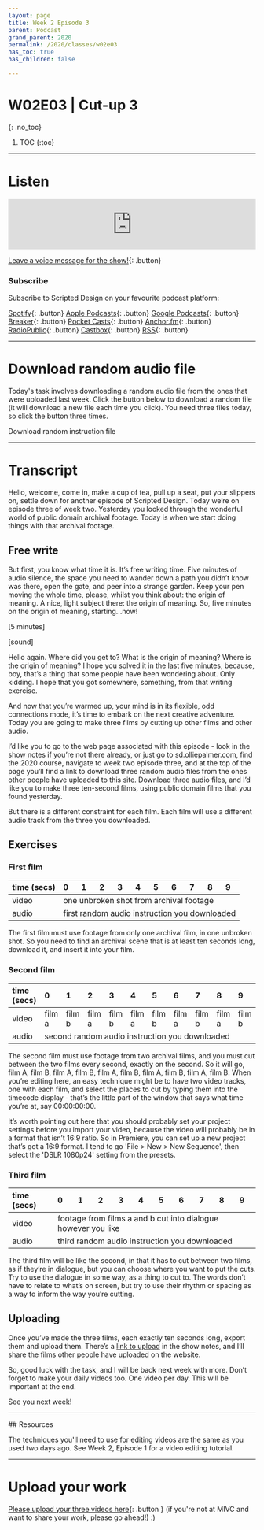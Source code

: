 ```yaml
---
layout: page
title: Week 2 Episode 3
parent: Podcast
grand_parent: 2020
permalink: /2020/classes/w02e03
has_toc: true
has_children: false

---
```


# W02E03 | Cut-up 3
{: .no_toc}

1. TOC
{:toc}


---

# Listen


<iframe src="https://anchor.fm/scripteddesign/embed/episodes/S01-W02-E01-Scripted-Design--Week-2-Episode-3-eklv9q" height="102px" width="100%" frameborder="0" scrolling="no"></iframe>

<br>

[Leave a voice message for the show!](https://anchor.fm/scripteddesign/message){: .button}

### Subscribe

Subscribe to Scripted Design on your favourite podcast platform:

[Spotify](https://open.spotify.com/show/3sYD3KyPJXnIHUY2m2uFcy){: .button} [Apple Podcasts](https://podcasts.apple.com/nl/podcast/scripted-design/id1533696064?l=en){: .button} [Google Podcasts](https://www.google.com/podcasts?feed=aHR0cHM6Ly9hbmNob3IuZm0vcy8zN2QzMjZjNC9wb2RjYXN0L3Jzcw==){: .button} [Breaker](https://breaker.audio/scripted-design){: .button} [Pocket Casts](https://pca.st/h40ivs5f){: .button} [Anchor.fm](https://anchor.fm/scripteddesign){: .button} [RadioPublic](https://radiopublic.com/scripted-design-WaxpdP){: .button} [Castbox](https://castbox.fm/channel/Scripted-Design-id3371338){: .button} [RSS](https://anchor.fm/s/37d326c4/podcast/rss){: .button}

---

# Download random audio file

Today's task involves downloading a random audio file from the ones that were uploaded last week. Click the button below to download a random file (it will download a new file each time you click). You need three files today, so click the button three times.

<a id="rdmfile" class="button" onclick="document.getElementById('rdmfile').href = getRndInteger(1,137)" download>Download random instruction file</a>

<script type="text/javascript">
function getRndInteger(min, max) {
	var num = Math.floor(Math.random() * (max - min + 1) ) + min;
  var clicker = 'onclick="document.getElementById(\'rdmfile\').href = getRndInteger(1,137)"';
	var text = "/assets/instructions-mp3/"+num+".mp3";
    return text;
}
document.getElementById('rdmfile').href = getRndInteger(1,137);
</script>


---

# Transcript

Hello, welcome, come in, make a cup of tea, pull up a seat, put your slippers on, settle down for another episode of Scripted Design. Today we’re on episode three of week two. Yesterday you looked through the wonderful world of public domain archival footage. Today is when we start doing things with that archival footage.

## Free write

But first, you know what time it is. It’s free writing time. Five minutes of audio silence, the space you need to wander down a path you didn’t know was there, open the gate, and peer into a strange garden. Keep your pen moving the whole time, please, whilst you think about: the origin of meaning. A nice, light subject there: the origin of meaning. So, five minutes on the origin of meaning, starting...now!

[5 minutes]

[sound]

Hello again. Where did you get to? What is the origin of meaning? Where is the origin of meaning? I hope you solved it in the last five minutes, because, boy, that’s a thing that some people have been wondering about. Only kidding. I hope that you got somewhere, something, from that writing exercise.

And now that you’re warmed up, your mind is in its flexible, odd connections mode, it’s time to embark on the next creative adventure. Today you are going to make three films by cutting up other films and other audio.

I’d like you to go to the web page associated with this episode - look in the show notes if you’re not there already, or just go to sd.olliepalmer.com, find the 2020 course, navigate to week two episode three, and at the top of the page you’ll find a link to download three random audio files from the ones other people have uploaded to this site. Download three audio files, and I’d like you to make three ten-second films, using public domain films that you found yesterday.

But there is a different constraint for each film. Each film will use a different audio track from the three you downloaded.

## Exercises

### First film

<div><table><thead><tr><th style="text-align:left">time (secs)</th><th style="text-align:left">0</th><th style="text-align:left">1</th><th style="text-align:left">2</th><th style="text-align:left">3</th><th style="text-align:left">4</th><th style="text-align:left">5</th><th style="text-align:left">6</th><th style="text-align:left">7</th><th style="text-align:left">8</th><th style="text-align:left">9</th></tr></thead><tbody><tr><td>video</td><td colspan="10">one unbroken shot from archival footage</td></tr><tr><td>audio</td><td colspan="10">first random audio instruction you downloaded</td></tr></tbody></table></div>

The first film must use footage from only one archival film, in one unbroken shot. So you need to find an archival scene that is at least ten seconds long, download it, and insert it into your film.

### Second film

<div class="tg-wrap"><table><thead><tr><th style="text-align:left">time (secs)</th><th style="text-align:left">0</th><th style="text-align:left">1</th><th style="text-align:left">2</th><th style="text-align:left">3</th><th style="text-align:left">4</th><th style="text-align:left">5</th><th style="text-align:left">6</th><th style="text-align:left">7</th><th style="text-align:left">8</th><th style="text-align:left">9</th></tr></thead><tbody><tr><td>video</td><td>film a</td><td>film b</td><td>film a</td><td>film b</td><td>film a</td><td>film b</td><td>film a</td><td>film b</td><td>film a</td><td>film b</td></tr><tr><td>audio</td><td colspan="10">second random audio instruction you downloaded</td></tr></tbody></table></div>

The second film must use footage from two archival films, and you must cut between the two films every second, exactly on the second. So it will go, film A, film B, film A, film B, film A, film B, film A, film B, film A, film B. When you’re editing here, an easy technique might be to have two video tracks, one with each film, and select the places to cut by typing them into the timecode display - that’s the little part of the window that says what time you’re at, say 00:00:00:00.

It’s worth pointing out here that you should probably set your project settings before you import your video, because the video will probably be in a format that isn’t 16:9 ratio. So in Premiere, you can set up a new project that’s got a 16:9 format. I tend to go 'File > New > New Sequence', then select the 'DSLR 1080p24' setting from the presets.

### Third film

<div class="tg-wrap"><table><thead><tr><th style="text-align:left">time (secs)</th><th style="text-align:left">0</th><th style="text-align:left">1</th><th style="text-align:left">2</th><th style="text-align:left">3</th><th style="text-align:left">4</th><th style="text-align:left">5</th><th style="text-align:left">6</th><th style="text-align:left">7</th><th style="text-align:left">8</th><th style="text-align:left">9</th></tr></thead><tbody><tr><td>video</td><td colspan="10">footage from films a and b cut into dialogue however you like</td></tr><tr><td>audio</td><td colspan="10">third random audio instruction you downloaded</td></tr></tbody></table></div>

The third film will be like the second, in that it has to cut between two films, as if they’re in dialogue, but you can choose where you want to put the cuts. Try to use the dialogue in some way, as a thing to cut to. The words don’t have to relate to what’s on screen, but try to use their rhythm or spacing as a way to inform the way you’re cutting.

## Uploading

Once you’ve made the three films, each exactly ten seconds long, export them and upload them. There’s a [link to upload](#upload-your-work) in the show notes, and I’ll share the films other people have uploaded on the website.

So, good luck with the task, and I will be back next week with more. Don’t forget to make your daily videos too. One video per day. This will be important at the end.

See you next week!

---

## Resources

The techniques you'll need to use for editing videos are the same as you used two days ago. See Week 2, Episode 1 for a video editing tutorial.

---

# Upload your work

[Please upload your three videos here](https://forms.gle/pHgPpBQsKUYJ6ALMA){: .button } (if you're not at MIVC and want to share your work, please go ahead!) :)
